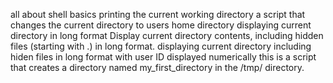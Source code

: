 all about shell basics
printing the current working directory
a script that changes the current directory to users home directory
displaying current directory in long format
Display current directory contents, including hidden files (starting with .) in long format.
displaying current directory including hiden files in long format with user ID displayed numerically
this is a script that creates a directory named my_first_directory in the /tmp/ directory.

